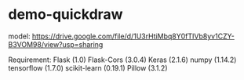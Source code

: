 # demo-quickdraw

model: https://drive.google.com/file/d/1U3rHtiMbq8Y0fTIVb8yv1CZY-B3VOM98/view?usp=sharing

Requirement:
Flask (1.0)
Flask-Cors (3.0.4)
Keras (2.1.6)
numpy (1.14.2)
tensorflow (1.7.0)
scikit-learn (0.19.1)
Pillow (3.1.2)
